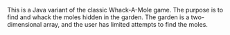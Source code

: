  This is a Java variant of the classic Whack-A-Mole game. The purpose is to find
 and whack the moles hidden in the garden. The garden is a two-dimensional
 array, and the user has limited attempts to find the moles.
